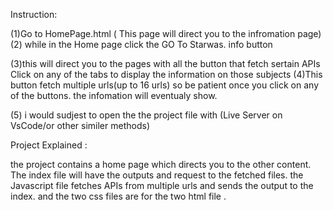 Instruction:

(1)Go to HomePage.html ( This page will direct you to the infromation page)
(2) while in the Home page click the GO To Starwas. info button

(3)this will direct you to the pages with all the button that fetch sertain APIs Click on any of the tabs to display the information on those subjects
(4)This button fetch multiple urls(up to 16 urls) so be patient once you click on any of the buttons. 
the infomation will eventualy show.

(5) i would sudjest to open the 
 the project file with (Live Server on VsCode/or other similer methods)

Project Explained :

the project contains a home page which directs you to the other content. The index file will have the outputs and request to the fetched files. the Javascript file fetches APIs from multiple urls and sends the output to the index. and the two css files are for the two html file .


